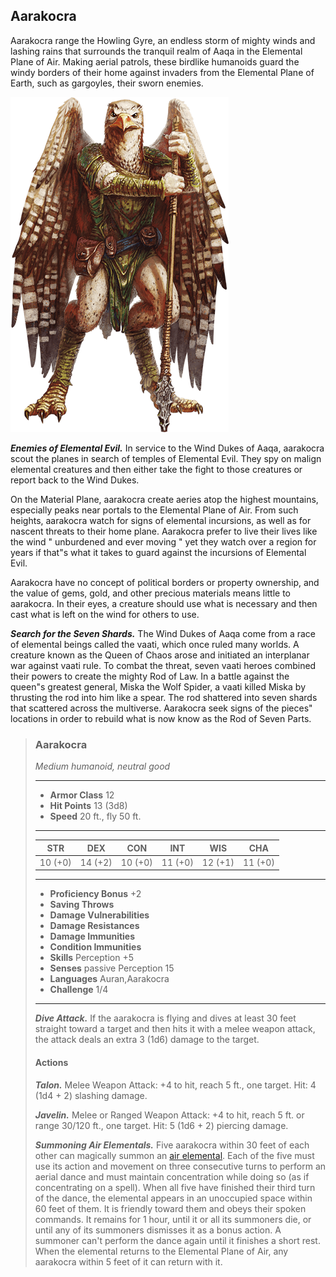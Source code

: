 ## Aarakocra
Aarakocra range the Howling Gyre, an endless storm of mighty winds and lashing rains that surrounds the tranquil realm of Aaqa in the Elemental Plane of Air. Making aerial patrols, these birdlike humanoids guard the windy borders of their home against invaders from the Elemental Plane of Earth, such as gargoyles, their sworn enemies.

![](Aarakocra.png)

***Enemies of Elemental Evil.*** In service to the Wind Dukes of Aaqa, aarakocra scout the planes in search of temples of Elemental Evil. They spy on malign elemental creatures and then either take the fight to those creatures or report back to the Wind Dukes.

On the Material Plane, aarakocra create aeries atop the highest mountains, especially peaks near portals to the Elemental Plane of Air. From such heights, aarakocra watch for signs of elemental incursions, as well as for nascent threats to their home plane. Aarakocra prefer to live their lives like the wind " unburdened and ever moving " yet they watch over a region for years if that"s what it takes to guard against the incursions of Elemental Evil.

Aarakocra have no concept of political borders or property ownership, and the value of gems, gold, and other precious materials means little to aarakocra. In their eyes, a creature should use what is necessary and then cast what is left on the wind for others to use.

***Search for the Seven Shards.*** The Wind Dukes of Aaqa come from a race of elemental beings called the vaati, which once ruled many worlds. A creature known as the Queen of Chaos arose and initiated an interplanar war against vaati rule. To combat the threat, seven vaati heroes combined their powers to create the mighty Rod of Law. In a battle against the queen"s greatest general, Miska the Wolf Spider, a vaati killed Miska by thrusting the rod into him like a spear. The rod shattered into seven shards that scattered across the multiverse. Aarakocra seek signs of the pieces" locations in order to rebuild what is now know as the Rod of Seven Parts.

>### Aarakocra
>*Medium humanoid, neutral good*
>___
>- **Armor Class** 12
>- **Hit Points** 13 (3d8)
>- **Speed** 20 ft., fly 50 ft.
>___
>|**STR**|**DEX**|**CON**|**INT**|**WIS**|**CHA**|
>|:---:|:---:|:---:|:---:|:---:|:---:|
>|10 (+0)|14 (+2)|10 (+0)|11 (+0)|12 (+1)|11 (+0)|
>
>___
>- **Proficiency Bonus** +2
>- **Saving Throws** 
>- **Damage Vulnerabilities** 
>- **Damage Resistances** 
>- **Damage Immunities** 
>- **Condition Immunities** 
>- **Skills** Perception +5
>- **Senses** passive Perception 15
>- **Languages** Auran,Aarakocra
>- **Challenge** 1/4
>___
>***Dive Attack.*** If the aarakocra is flying and dives at least 30 feet straight toward a target and then hits it with a melee weapon attack, the attack deals an extra 3 (1d6) damage to the target.
>
>#### Actions
>***Talon.*** Melee Weapon Attack: +4 to hit, reach 5 ft., one target. Hit: 4 (1d4 + 2) slashing damage.
>
>***Javelin.*** Melee or Ranged Weapon Attack: +4 to hit, reach 5 ft. or range 30/120 ft., one target. Hit: 5 (1d6 + 2) piercing damage.
>
>***Summoning Air Elementals.*** Five aarakocra within 30 feet of each other can magically summon an [air elemental](Elemental.md#air). Each of the five must use its action and movement on three consecutive turns to perform an aerial dance and must maintain concentration while doing so (as if concentrating on a spell). When all five have finished their third turn of the dance, the elemental appears in an unoccupied space within 60 feet of them. It is friendly toward them and obeys their spoken commands. It remains for 1 hour, until it or all its summoners die, or until any of its summoners dismisses it as a bonus action. A summoner can't perform the dance again until it finishes a short rest. When the elemental returns to the Elemental Plane of Air, any aarakocra within 5 feet of it can return with it.
>
